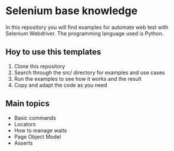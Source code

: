 # Selenium base knowledge

In this repository you will find examples for automate web test with Selenium Webdriver. The programming language used is Python.

## Hoy to use this templates

1. Clone this repository
2. Search through the src/ directory for examples and use cases
3. Run the examples to see how it works and the result
4. Copy and adapt the code as you need

## Main topics

* Basic commands
* Locators
* How to manage waits
* Page Object Model
* Asserts